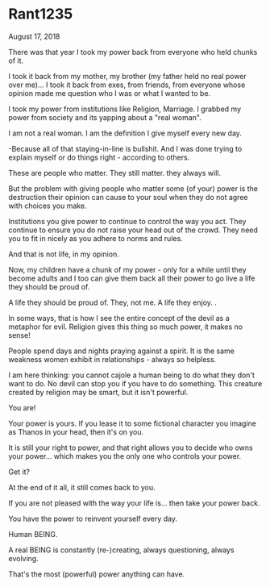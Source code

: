 # Rant1235


August 17, 2018

There was that year I took my power back from everyone who held chunks of it.

I took it back from my mother, my brother (my father held no real power over me)... I took it back from exes, from friends, from everyone whose opinion made me question who I was or what I wanted to be.

I took my power from institutions like Religion, Marriage. I grabbed my power from society and its yapping about a "real woman".

I am not a real woman. I am the definition I give myself every new day.

-Because all of that staying-in-line is bullshit. And I was done trying to explain myself or do things right - according to others.

These are people who matter. They still matter. they always will.

But the problem with giving people who matter some (of your) power is the destruction their opinion can cause to your soul when they do not agree with choices you make.

Institutions you give power to continue to control the way you act. They continue to ensure you do not raise your head out of the crowd. They need you to fit in nicely as you adhere to norms and rules.

And that is not life, in my opinion.

Now, my children have a chunk of my power - only for a while until they become adults and I too can give them back all their power to go live a life they should be proud of.

A life they should be proud of. They, not me. A life they enjoy.
.

In some ways, that is how I see the entire concept of the devil as a metaphor for evil. Religion gives this thing so much power, it makes no sense!

People spend days and nights praying against a spirit. It is the same weakness women exhibit in relationships - always so helpless.

I am here thinking: you cannot cajole a human being to do what they don't want to do. No devil can stop you if you have to do something. This creature created by religion may be smart, but it isn't powerful. 

You are!

Your power is yours. If you lease it to some fictional character you imagine as Thanos in your head, then it's on you.

It is still your right to power, and that right allows you to decide who owns your power... which makes you the only one who controls your power.

Get it?

At the end of it all, it still comes back to you.

If you are not pleased with the way your life is... then take your power back.

You have the power to reinvent yourself every day.

Human BEING. 

A real BEING is constantly (re-)creating, always questioning, always evolving.

That's the most (powerful) power anything can have.